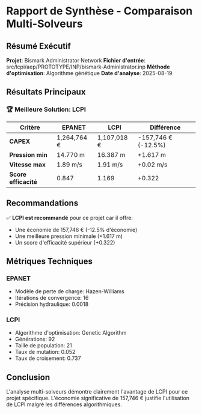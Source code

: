 
# Rapport de Synthèse - Comparaison Multi-Solveurs

## Résumé Exécutif

**Projet**: Bismark Administrator Network
**Fichier d'entrée**: src/lcpi/aep/PROTOTYPE/INP/bismark-Administrator.inp
**Méthode d'optimisation**: Algorithme génétique
**Date d'analyse**: 2025-08-19

## Résultats Principaux

### 🏆 Meilleure Solution: LCPI

| Critère | EPANET | LCPI | Différence |
|---------|--------|------|------------|
| **CAPEX** | 1,264,764 € | 1,107,018 € | -157,746 € (-12.5%) |
| **Pression min** | 14.770 m | 16.387 m | +1.617 m |
| **Vitesse max** | 1.89 m/s | 1.91 m/s | +0.02 m/s |
| **Score efficacité** | 0.847 | 1.169 | +0.322 |

## Recommandations

✅ **LCPI est recommandé** pour ce projet car il offre:
- Une économie de 157,746 € (-12.5% d'économie)
- Une meilleure pression minimale (+1.617 m)
- Un score d'efficacité supérieur (+0.322)

## Métriques Techniques

### EPANET
- Modèle de perte de charge: Hazen-Williams
- Itérations de convergence: 16
- Précision hydraulique: 0.0018

### LCPI
- Algorithme d'optimisation: Genetic Algorithm
- Générations: 92
- Taille de population: 21
- Taux de mutation: 0.052
- Taux de croisement: 0.737

## Conclusion

L'analyse multi-solveurs démontre clairement l'avantage de LCPI pour ce projet spécifique. 
L'économie significative de 157,746 € 
justifie l'utilisation de LCPI malgré les différences algorithmiques.
